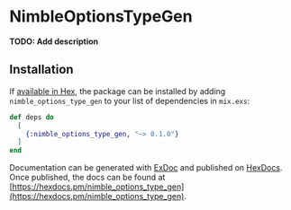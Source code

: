 # NimbleOptionsTypeGen

**TODO: Add description**

## Installation

If [available in Hex](https://hex.pm/docs/publish), the package can be installed
by adding `nimble_options_type_gen` to your list of dependencies in `mix.exs`:

```elixir
def deps do
  [
    {:nimble_options_type_gen, "~> 0.1.0"}
  ]
end
```

Documentation can be generated with [ExDoc](https://github.com/elixir-lang/ex_doc)
and published on [HexDocs](https://hexdocs.pm). Once published, the docs can
be found at [https://hexdocs.pm/nimble_options_type_gen](https://hexdocs.pm/nimble_options_type_gen).

